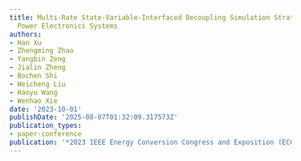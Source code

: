 ```yaml
---
title: Multi-Rate State-Variable-Interfaced Decoupling Simulation Strategy for Large-Scale
  Power Electronics Systems
authors:
- Han Xu
- Zhengming Zhao
- Yangbin Zeng
- Jialin Zheng
- Bochen Shi
- Weicheng Liu
- Haoyu Wang
- Wenhao Xie
date: '2023-10-01'
publishDate: '2025-08-07T01:32:09.317573Z'
publication_types:
- paper-conference
publication: '*2023 IEEE Energy Conversion Congress and Exposition (ECCE)*'
---
```


